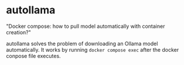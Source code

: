 # autollama

"Docker compose: how to pull model automatically with container creation?"

autollama solves the problem of downloading an Ollama model automatically. It works by running `docker compose exec` after the docker conpose file executes.